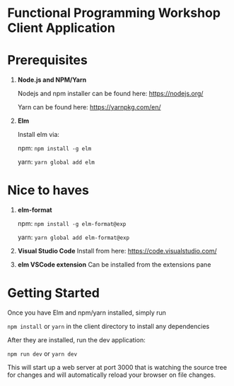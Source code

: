 Functional Programming Workshop Client Application
==================================================

Prerequisites
=============

1) **Node.js and NPM/Yarn**

   Nodejs and npm installer can be found here: https://nodejs.org/

   Yarn can be found here: https://yarnpkg.com/en/
2) **Elm**

   Install elm via:

     npm: `npm install -g elm`

     yarn: `yarn global add elm`

Nice to haves
=============
1) **elm-format**

   npm: `npm install -g elm-format@exp`

   yarn: `yarn global add elm-format@exp`

2) **Visual Studio Code**
   Install from here: https://code.visualstudio.com/
3) **elm VSCode extension**
   Can be installed from the extensions pane

Getting Started
===============

Once you have Elm and npm/yarn installed, simply run

`npm install` or `yarn` in the client directory to install any dependencies

After they are installed, run the dev application:

`npm run dev` or `yarn dev`

This will start up a web server at port 3000 that is watching the source tree 
for changes and will automatically reload your browser on file changes.
